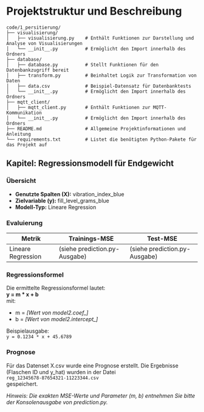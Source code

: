 # Projektstruktur und Beschreibung

```
code/1_persitierung/
├── visualisierung/
│   ├── visualisierung.py    # Enthält Funktionen zur Darstellung und Analyse von Visualisierungen
│   └── __init__.py          # Ermöglicht den Import innerhalb des Ordners
├── database/
│   ├── database.py          # Stellt Funktionen für den Datenbankzugriff bereit
│   ├── transform.py         # Beinhaltet Logik zur Transformation von Daten
│   ├── data.csv             # Beispiel-Datensatz für Datenbanktests
│   └── __init__.py          # Ermöglicht den Import innerhalb des Ordners
├── mqtt_client/
│   ├── mqtt_client.py       # Enthält Funktionen zur MQTT-Kommunikation
│   └── __init__.py          # Ermöglicht den Import innerhalb des Ordners
├── README.md                # Allgemeine Projektinformationen und Anleitung
└── requirements.txt         # Listet die benötigten Python-Pakete für das Projekt auf
```

## Kapitel: Regressionsmodell für Endgewicht

### Übersicht
- **Genutzte Spalten (X):** vibration_index_blue  
- **Zielvariable (y):** fill_level_grams_blue  
- **Modell-Typ:** Lineare Regression  

### Evaluierung
| Metrik              | Trainings-MSE | Test-MSE  |
|---------------------|---------------|-----------|
| Lineare Regression  |  (siehe prediction.py-Ausgabe) | (siehe prediction.py-Ausgabe) |

### Regressionsformel
Die ermittelte Regressionsformel lautet:  
**y = m * x + b**  
mit:  
- m = *[Wert von model2.coef_]*  
- b = *[Wert von model2.intercept_]*  

Beispielausgabe:  
`y = 0.1234 * x + 45.6789`

### Prognose
Für das Datenset X.csv wurde eine Prognose erstellt. Die Ergebnisse (Flaschen ID und y_hat) wurden in der Datei  
`reg_12345678-87654321-11223344.csv`  
gespeichert.

*Hinweis: Die exakten MSE-Werte und Parameter (m, b) entnehmen Sie bitte der Konsolenausgabe von prediction.py.*
